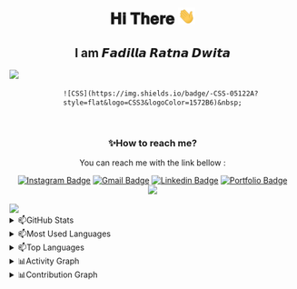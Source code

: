 <h1 align="center"> 𝐇𝐢 𝐓𝐡𝐞𝐫𝐞 <img src="https://github.com/ABSphreak/ABSphreak/blob/master/gifs/Hi.gif" width="30px"></h1>


<h2 align="center">I am 𝙁𝙖𝙙𝙞𝙡𝙡𝙖 𝙍𝙖𝙩𝙣𝙖 𝘿𝙬𝙞𝙩𝙖 </h2>

<img src="https://user-images.githubusercontent.com/73097560/115834477-dbab4500-a447-11eb-908a-139a6edaec5c.gif">

<div align="center">

        ![CSS](https://img.shields.io/badge/-CSS-05122A?style=flat&logo=CSS3&logoColor=1572B6)&nbsp;

</div><br>

<div align="center">

### ✨How to reach me? 
You can reach me with the link bellow :

 [![Instagram Badge](https://img.shields.io/badge/-fadillaratnaa_-c13584?style=flat-square&logo=instagram&logoColor=white&link=https://www.instagram.com/fadillaratnaa_/)](https://www.instagram.com/fadillaratnaa_/) [![Gmail Badge](https://img.shields.io/badge/-ratnafadilla183@gmail.com-c14438?style=flat-square&logo=Gmail&logoColor=white&link=mailto:ratnafadilla183@gmail.com)](mailto:ratnafadilla183@gmail.com)  [![Linkedin Badge](https://img.shields.io/badge/-fadillaratna-blue?style=flat-square&logo=Linkedin&logoColor=white&link=https://www.linkedin.com/in/fadillaratna)](https://www.linkedin.com/in/fadillaratna) [![Portfolio Badge](https://img.shields.io/badge/-Fadillaratna-orange?style=flat-square&logo=github&logoColor=white&linkhttps://github.com/Fadillaratna)](https://github.com/Fadillaratna) 
 <br>
 <img src="https://media.giphy.com/media/8wyLuHS5605XVJUOK4/giphy.gif" width="20%">
 
</div>


<img src="https://user-images.githubusercontent.com/73097560/115834477-dbab4500-a447-11eb-908a-139a6edaec5c.gif">

<details>
  <summary>📫GitHub Stats</summary>

  <img  alt="FadillaratnaGitHub Stats" src="https://github-readme-stats.vercel.app/api?username=Fadillaratna&show_icons=true&include_all_commits=true&count_private=true&theme=radical" />


</details>

<details>
  <summary>📫Most Used Languages</summary>

  <img alt="FadillaratnaGitHub Most Used Languages" src="https://github-readme-stats.vercel.app/api/top-langs/?username=Fadillaratna&layout=compact&theme=radical" /><br>

  
</details>

<details>
  <summary>📫Top Languages</summary>
    
  <img alt="FadillaratnaGitHub Most Used Languages" src="https://github-profile-summary-cards.vercel.app/api/cards/repos-per-language?username=Fadillaratna&theme=monokai" />
  <img alt="FadillaratnaGitHub Most Used Languages" src="https://github-profile-summary-cards.vercel.app/api/cards/most-commit-language?username=Fadillaratna&theme=monokai" />
  
</details>


<details>
  <summary>📊Activity Graph</summary>

  <img alt="Fadilla Ratna Dwita's Contribution Graph" src="https://github-readme-streak-stats.herokuapp.com/?user=Fadillaratna&theme=radical" />

</details>

<details>
  <summary>📊Contribution Graph</summary>

  <img alt="Fadilla Ratna Dwita's Contribution Graph" src="https://activity-graph.herokuapp.com/graph?username=Fadillaratna&theme=rogue" />

</details>




